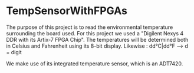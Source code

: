 # TempSensorWithFPGAs

The purpose of this project is to read the environmental temperature surrounding the board used.
For this project we used a "Digilent Nexys 4 DDR with its Artix-7 FPGA Chip".
The temperatures will be determined both in Celsius and Fahrenheit using its 8-bit display.
Likewise : dd°C|dd°F --> d = digit

We make use of its integrated temperature sensor, which is an ADT7420.
